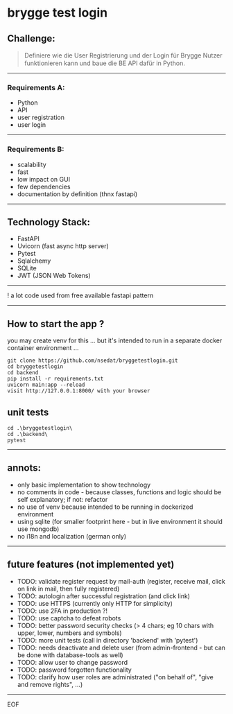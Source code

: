 # brygge test login

## Challenge:
>
> Deﬁniere wie die User Registrierung und der Login für Brygge Nutzer funktionieren kann und baue
die BE API dafür in Python.
>
---
###
### Requirements A:
* Python
* API
* user registration
* user login
---
### Requirements B:
* scalability
* fast
* low impact on GUI
* few dependencies
* documentation by definition (thnx fastapi)
---
## Technology Stack:
* FastAPI
* Uvicorn (fast async http server)
* Pytest
* Sqlalchemy
* SQLite
* JWT (JSON Web Tokens)
---
! a lot code used from free available fastapi pattern

---

## How to start the app ?
you may create venv for this ... but it's intended to run in a separate docker container environment ...
```
git clone https://github.com/nsedat/bryggetestlogin.git
cd bryggetestlogin
cd backend
pip install -r requirements.txt
uvicorn main:app --reload
visit http://127.0.0.1:8000/ with your browser
```

## unit tests
```
cd .\bryggetestlogin\
cd .\backend\
pytest
```
---

## annots:
* only basic implementation to show technology
* no comments in code - because classes, functions and logic should be self explanatory; if not: refactor
* no use of venv because intended to be running in dockerized environment
* using sqlite (for smaller footprint here - but in live environment it should use mongodb)
* no i18n and localization (german only)

---

## future features (not implemented yet)

* TODO: validate register request by mail-auth (register, receive mail, click on link in mail, then fully registered)
* TODO: autologin after successful registration (and click link)
* TODO: use HTTPS (currently only HTTP for simplicity)
* TODO: use 2FA in production ?!
* TODO: use captcha to defeat robots
* TODO: better password security checks (> 4 chars; eg 10 chars with upper, lower, numbers and symbols)
* TODO: more unit tests (call in directory 'backend' with 'pytest')
* TODO: needs deactivate and delete user (from admin-frontend - but can be done with database-tools as well)
* TODO: allow user to change password
* TODO: password forgotten functionality
* TODO: clarify how user roles are administrated ("on behalf of", "give and remove rights", ...)

---

EOF
